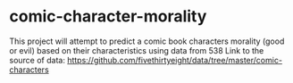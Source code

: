 # comic-character-morality
This project will attempt to predict a comic book characters morality (good or evil) based on their characteristics using data from 538
Link to the source of data: https://github.com/fivethirtyeight/data/tree/master/comic-characters
